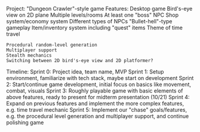 Project: "Dungeon Crawler"-style game
  Features:
    Desktop game
    Bird's-eye view on 2D plane
    Multiple levels/rooms
    At least one "boss" NPC
    Shop system/economy system
    Different types of NPCs
    "Bullet-hell"-type gameplay
    Item/inventory system including "quest" items
    Theme of time travel
    
    Procedural random-level generation
    Multiplayer support
    Stealth mechanics
    Switching between 2D bird's-eye view and 2D platformer?
    
  Timeline:
    Sprint 0:
      Project idea, team name, MVP
    Sprint 1:
      Setup environment, familiarize with tech stack, maybe start on development
    Sprint 2:
      Start/continue game development, initial focus on basics like movement, combat, visuals
    Sprint 3:
      Roughly playable game with basic elements of above features, ready to present for midterm presentation (10/21)
    Sprint 4:
      Expand on previous features and implement the more complex features, e.g. time travel mechanic
    Sprint 5:
      Implement our "chase" goals/features, e.g. the procedural level generation and multiplayer support, and continue polishing game
    
    
